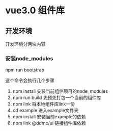 # vue3.0 组件库

## 开发环境

开发环境分两块内容

### 安装node_modules

npm run bootstrap

这个命令会执行几个步骤

1. npm install  安装当前组件项目的node_modules
2. npm run build 先预先打包一个当前的组件库
3. npm link  将本地组件库link一份
4. cd example 进入example文件夹
5. npm install 安装当前example的依赖
6. npm link @ddmc/ui 链接组件库依赖